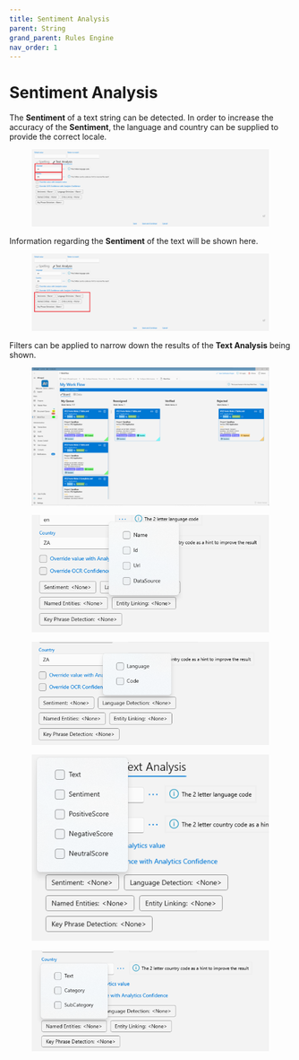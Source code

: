 ```yaml
---
title: Sentiment Analysis
parent: String
grand_parent: Rules Engine
nav_order: 1
---
```


# Sentiment Analysis

The **Sentiment** of a text string can be detected. In order to increase the accuracy of the **Sentiment**, the language and country can be supplied to provide the correct locale.

<figure><img src="../../.gitbook/assets/image (23) (3).png" alt=""><figcaption></figcaption></figure>

Information regarding the **Sentiment** of the text will be shown here.

<figure><img src="../../.gitbook/assets/image (11) (2) (1).png" alt=""><figcaption></figcaption></figure>

Filters can be applied to narrow down the results of the **Text Analysis** being shown.

<figure><img src="../../.gitbook/assets/image (29) (1) (1) (1).png" alt=""><figcaption></figcaption></figure>

<figure><img src="../../.gitbook/assets/image (26) (1) (1).png" alt=""><figcaption></figcaption></figure>

<figure><img src="../../.gitbook/assets/image (64).png" alt=""><figcaption></figcaption></figure>

<figure><img src="../../.gitbook/assets/image (35) (1) (1).png" alt=""><figcaption></figcaption></figure>

<figure><img src="../../.gitbook/assets/image (40) (1).png" alt=""><figcaption></figcaption></figure>
